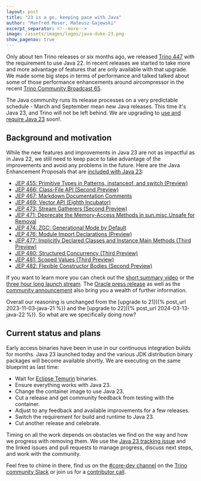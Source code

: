 ```yaml
---
layout: post
title: "23 is a go, keeping pace with Java"
author: "Manfred Moser, Mateusz Gajewski"
excerpt_separator: <!--more-->
image: /assets/images/logos/java-duke-23.png
show_pagenav: true
---
```


Only about ten Trino releases or six months ago, we released [Trino
447]({{site.url}}/docs/current/release/release-447.html) with the requirement to
use Java 22. In recent releases we started to take more and more advantage of
features that are only available with that upgrade. We made some big steps in
terms of performance and talked talked about some of those performance
enhancements around aircompressor in the recent [Trino Community Broadcast
65]({{site.url}}/episodes/65.html).

The Java community runs its release processes on a very predictable schedule -
March and September mean new Java releases. This time it's Java 23, and
Trino will not be left behind. We are upgrading to [use and require Java
23](https://github.com/trinodb/trino/issues/21316) soon!.

<!--more-->

## Background and motivation

While the new features and improvements in Java 23 are not as impactful as in
Java 22, we still need to keep pace to take advantage of the improvements and
avoid any problems in the future. Here are the Java Enhancement Proposals that
are [included with Java 23](https://openjdk.org/projects/jdk/23/):

* [JEP 455:	Primitive Types in Patterns, instanceof, and switch (Preview)](https://openjdk.org/jeps/455)
* [JEP 466:	Class-File API (Second Preview)](https://openjdk.org/jeps/466)
* [JEP 467:	Markdown Documentation Comments](https://openjdk.org/jeps/467)
* [JEP 469:	Vector API (Eighth Incubator)](https://openjdk.org/jeps/469)
* [JEP 473:	Stream Gatherers (Second Preview)](https://openjdk.org/jeps/473)
* [JEP 471:	Deprecate the Memory-Access Methods in sun.misc.Unsafe for Removal](https://openjdk.org/jeps/471)
* [JEP 474:	ZGC: Generational Mode by Default](https://openjdk.org/jeps/474)
* [JEP 476:	Module Import Declarations (Preview)](https://openjdk.org/jeps/476)
* [JEP 477:	Implicitly Declared Classes and Instance Main Methods (Third Preview)](https://openjdk.org/jeps/477)
* [JEP 480:	Structured Concurrency (Third Preview)](https://openjdk.org/jeps/480)
* [JEP 481:	Scoped Values (Third Preview)](https://openjdk.org/jeps/481)
* [JEP 482:	Flexible Constructor Bodies (Second Preview)](https://openjdk.org/jeps/482)

If you want to learn more you can check out the [short summary
video](https://www.youtube.com/watch?v=ymuv5aUzWu0) or the [three hour long
launch stream](https://www.youtube.com/watch?v=QG9xKpgwOI4). The [Oracle press
release](https://www.oracle.com/news/announcement/oracle-releases-java-23-2024-09-17/)
as well as the [community
announcement](https://blogs.oracle.com/java/post/the-arrival-of-java-23) also
bring you a wealth of further information.

Overall our reasoning is unchanged from the [upgrade to 21]({% post_url
2023-11-03-java-21 %}) and the [upgrade to 22]({% post_url 2024-03-13-java-22 %}).
So what are we specifically doing now?

## Current status and plans

Early access binaries have been in use in our continuous integration builds for
months. Java 23 launched today and the various JDK distribution binary packages
will become available shortly. We are executing on the same blueprint as last
time:

* Wait for [Eclipse Temurin](https://adoptium.net/temurin/releases/) binaries.
* Ensure everything works with Java 23.
* Change the container image to use Java 23.
* Cut a release and get community feedback from testing with the container.
* Adjust to any feedback and available improvements for a few releases.
* Switch the requirement for build and runtime to Java 23.
* Cut another release and celebrate.

Timing on all the work depends on obstacles we find on the way and how we
progress with removing them. We use the [Java 23 tracking
issue](https://github.com/trinodb/trino/issues/21316) and the linked issues and
pull requests to manage progress, discuss next steps, and work with the
community.

Feel free to chime in there, find us on the [#core-dev
channel](https://{{site.slack_fqdn}}/messages/C07ABNN828M) on the [Trino
community Slack]({{site.url}}/slack.html) or join us for a [contributor
call](https://github.com/trinodb/trino/wiki/Contributor-meetings).
